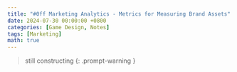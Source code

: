 ```yaml
---
title: "#0ff Marketing Analytics - Metrics for Measuring Brand Assets"
date: 2024-07-30 00:00:00 +0800
categories: [Game Design, Notes]
tags: [Marketing]
math: true
---
```


> still constructing
{: .prompt-warning }